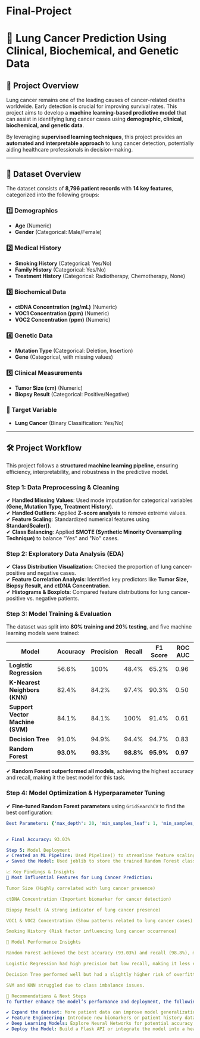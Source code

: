   # Final-Project

# 🚀 Lung Cancer Prediction Using Clinical, Biochemical, and Genetic Data

## 📌 Project Overview
Lung cancer remains one of the leading causes of cancer-related deaths worldwide. Early detection is crucial for improving survival rates. This project aims to develop a **machine learning-based predictive model** that can assist in identifying lung cancer cases using **demographic, clinical, biochemical, and genetic data**.

By leveraging **supervised learning techniques**, this project provides an **automated and interpretable approach** to lung cancer detection, potentially aiding healthcare professionals in decision-making.

---

## 📂 Dataset Overview
The dataset consists of **8,796 patient records** with **14 key features**, categorized into the following groups:

### 1️⃣ Demographics
- **Age** (Numeric)  
- **Gender** (Categorical: Male/Female)  

### 2️⃣ Medical History
- **Smoking History** (Categorical: Yes/No)  
- **Family History** (Categorical: Yes/No)  
- **Treatment History** (Categorical: Radiotherapy, Chemotherapy, None)  

### 3️⃣ Biochemical Data
- **ctDNA Concentration (ng/mL)** (Numeric)  
- **VOC1 Concentration (ppm)** (Numeric)  
- **VOC2 Concentration (ppm)** (Numeric)  

### 4️⃣ Genetic Data
- **Mutation Type** (Categorical: Deletion, Insertion)  
- **Gene** (Categorical, with missing values)  

### 5️⃣ Clinical Measurements
- **Tumor Size (cm)** (Numeric)  
- **Biopsy Result** (Categorical: Positive/Negative)  

### 🎯 Target Variable
- **Lung Cancer** (Binary Classification: Yes/No)  

---

## 🛠 Project Workflow
This project follows a **structured machine learning pipeline**, ensuring efficiency, interpretability, and robustness in the predictive model.

### **Step 1: Data Preprocessing & Cleaning**
✔ **Handled Missing Values**: Used mode imputation for categorical variables (**Gene, Mutation Type, Treatment History**).  
✔ **Handled Outliers**: Applied **Z-score analysis** to remove extreme values.  
✔ **Feature Scaling**: Standardized numerical features using **StandardScaler()**.  
✔ **Class Balancing**: Applied **SMOTE (Synthetic Minority Oversampling Technique)** to balance "Yes" and "No" cases.  

### **Step 2: Exploratory Data Analysis (EDA)**
✔ **Class Distribution Visualization**: Checked the proportion of lung cancer-positive and negative cases.  
✔ **Feature Correlation Analysis**: Identified key predictors like **Tumor Size, Biopsy Result, and ctDNA Concentration**.  
✔ **Histograms & Boxplots**: Compared feature distributions for lung cancer-positive vs. negative patients.  

### **Step 3: Model Training & Evaluation**
The dataset was split into **80% training and 20% testing**, and five machine learning models were trained:

| Model               | Accuracy | Precision | Recall | F1 Score | ROC AUC |
|---------------------|----------|------------|------------|-------------|-------------|
| **Logistic Regression** | 56.6%   | 100%       | 48.4%    | 65.2%  | 0.96 |
| **K-Nearest Neighbors (KNN)** | 82.4%   | 84.2%    | 97.4%    | 90.3%  | 0.50 |
| **Support Vector Machine (SVM)** | 84.1%   | 84.1%    | 100%     | 91.4%  | 0.61 |
| **Decision Tree** | 91.0%   | 94.9%    | 94.4%    | 94.7%  | 0.83 |
| **Random Forest** | **93.0%**  | **93.3%**  | **98.8%**  | **95.9%**  | **0.97** |

✔ **Random Forest outperformed all models**, achieving the highest accuracy and recall, making it the best model for this task.  

### **Step 4: Model Optimization & Hyperparameter Tuning**
✔ **Fine-tuned Random Forest parameters** using `GridSearchCV` to find the best configuration:

```yaml
Best Parameters: {'max_depth': 20, 'min_samples_leaf': 1, 'min_samples_split': 2, 'n_estimators': 50}


✔ Final Accuracy: 93.03%

Step 5: Model Deployment
✔ Created an ML Pipeline: Used Pipeline() to streamline feature scaling and model training.
✔ Saved the Model: Used joblib to store the trained Random Forest classifier for future predictions.

📈 Key Findings & Insights
🔹 Most Influential Features for Lung Cancer Prediction:

Tumor Size (Highly correlated with lung cancer presence)

ctDNA Concentration (Important biomarker for cancer detection)

Biopsy Result (A strong indicator of lung cancer presence)

VOC1 & VOC2 Concentration (Show patterns related to lung cancer cases)

Smoking History (Risk factor influencing lung cancer occurrence)

🔹 Model Performance Insights

Random Forest achieved the best accuracy (93.03%) and recall (98.8%), making it the most reliable model.

Logistic Regression had high precision but low recall, making it less effective for lung cancer detection.

Decision Tree performed well but had a slightly higher risk of overfitting.

SVM and KNN struggled due to class imbalance issues.

📌 Recommendations & Next Steps
To further enhance the model’s performance and deployment, the following steps are recommended:

✔ Expand the dataset: More patient data can improve model generalization.
✔ Feature Engineering: Introduce new biomarkers or patient history data.
✔ Deep Learning Models: Explore Neural Networks for potential accuracy improvements.
✔ Deploy the Model: Build a Flask API or integrate the model into a healthcare application for real-world use.


